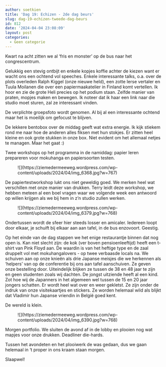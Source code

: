 ```yaml
---
author: soetkien
title: 'Dag 19: Echizen - 2de dag beurs'
slug: dag-19-echizen-tweede-dag-beurs
id: 812
date: '2024-04-04 23:08:09'
layout: post
categories:
  - Geen categorie
---
```


Kwart na acht zitten we al ‘fris en monster’ op de bus naar het congrescentrum.

Gelukkig een stevig ontbijt en enkele kopjes koffie achter de kiezen want er wacht ons een ochtend vol speeches. Enkele interessante talks, o.a. over de plots overleden Ralph Kiggel (onze nieuwe held), een zotte Ierse vertaler en Tuula Moilanen die over een papiermaakatelier in Finland komt vertellen. Ik hoor en zie de grote Heli precies op het podium staan. Zelfde manier van praten, mopjes maken en bewegen. Ik noteer dat ik haar een link naar die studio moet sturen, zal ze interessant vinden.

De verplichte groepsfoto wordt genomen. Al bij al een interessante ochtend maar het is moeilijk om gefocust te blijven.

De lekkere bentobox over de middag geeft wat extra energie. Ik kijk stiekem rond me naar hoe de anderen alles fiksen met hun stokjes. Er zitten heel kleine en ook grote stukken in onze box. Niet evident om het allemaal netjes te managen. Maar het gaat :)

Twee workshops op het programma in de namiddag: papier leren prepareren voor mokuhanga en papiersoorten testen.

<figure class="wp-block-image size-large">![](https://ziemedermeeweg.wordpress.com/wp-content/uploads/2024/04/img_6368.jpg?w=767)</figure>

De papiertestworkshop lukt ons niet geweldig goed. We merken heel wat verschillen met onze manier van drukken. Terry leidt deze workshop, we hebben meteen al een boel vragen waar we volgende week een antwoord op willen krijgen als we bij hem in z’n studio zullen werken.

<figure class="wp-block-image size-large">![](https://ziemedermeeweg.wordpress.com/wp-content/uploads/2024/04/img_6379.jpg?w=768)</figure>

Ondertussen wordt de sfeer hier steeds losser en amicaler. Iedereen loopt door elkaar, je schuift bij elkaar aan aan tafel, in de bus enzovoort. Geestig.

Op het einde van de dag stappen we het enige restaurantje binnen dat nog open is. Kan niet slecht zijn: de kok (ver boven pensioenleeftijd) heeft een t-shirt van Pink Floyd aan. De waardin is van het heftige type en de zaal druppelt vol met mokuhangalovers - op twee verbaasde locals na. We schuiven aan op onze knieën als drie Japanse meisjes die we herkennen als ‘helpers’ van op de conferentie bij ons aan tafel aanschuiven. Ze geven onze bestelling door. Uiteindelijk blijken ze tussen de 38 en 48 jaar te zijn en geen studenten zoals wij dachten. De jongst uitziende heeft al een kind. Zot hoe wij de Japanners in het algemeen wel tussen de 15 en 20 jaar jongers schatten. Er wordt heel wat over en weer gekletst. Ze zijn onder de indruk van onze visitekaartjes en stickers. Ze worden helemaal wild als blijkt dat Vladimir hun Japanse vriendin in België goed kent.

De wereld is klein.

<figure class="wp-block-image size-large">![](https://ziemedermeeweg.wordpress.com/wp-content/uploads/2024/04/img_6390.jpg?w=768)</figure>

Morgen portfolio. We sluiten de avond af in de lobby en plooien nog wat mapjes voor onze drukken. Deadliner die-hards.

Tussen het avondeten en het plooiwerk de was gedaan, dus we gaan helemaal in ‘t proper in ons kraam staan morgen.

Slaapwel!